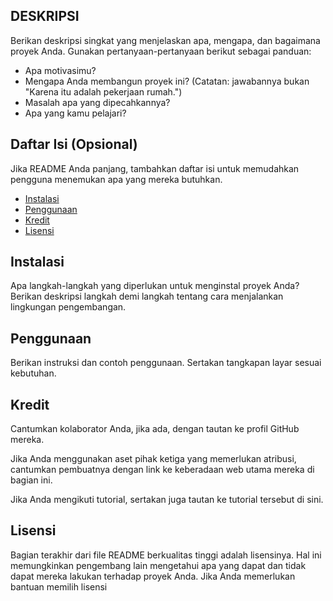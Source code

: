 ## DESKRIPSI

Berikan deskripsi singkat yang menjelaskan apa, mengapa, dan bagaimana proyek Anda. Gunakan pertanyaan-pertanyaan berikut sebagai panduan:

- Apa motivasimu?
- Mengapa Anda membangun proyek ini? (Catatan: jawabannya bukan "Karena itu adalah pekerjaan rumah.")
- Masalah apa yang dipecahkannya?
- Apa yang kamu pelajari?

## Daftar Isi (Opsional)

Jika README Anda panjang, tambahkan daftar isi untuk memudahkan pengguna menemukan apa yang mereka butuhkan.

- [Instalasi](#instalasi)
- [Penggunaan](#penggunaan)
- [Kredit](#kredit)
- [Lisensi](#lisensi)

## Instalasi

Apa langkah-langkah yang diperlukan untuk menginstal proyek Anda? Berikan deskripsi langkah demi langkah tentang cara menjalankan lingkungan pengembangan.

## Penggunaan

Berikan instruksi dan contoh penggunaan. Sertakan tangkapan layar sesuai kebutuhan.

## Kredit

Cantumkan kolaborator Anda, jika ada, dengan tautan ke profil GitHub mereka.

Jika Anda menggunakan aset pihak ketiga yang memerlukan atribusi, cantumkan pembuatnya dengan link ke keberadaan web utama mereka di bagian ini.

Jika Anda mengikuti tutorial, sertakan juga tautan ke tutorial tersebut di sini.

## Lisensi

Bagian terakhir dari file README berkualitas tinggi adalah lisensinya. Hal ini memungkinkan pengembang lain mengetahui apa yang dapat dan tidak dapat mereka lakukan terhadap proyek Anda. Jika Anda memerlukan bantuan memilih lisensi
